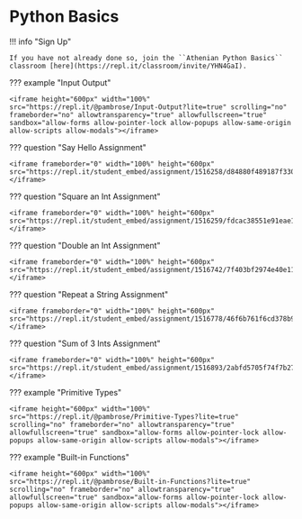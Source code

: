 # Python Basics 

!!! info "Sign Up"

    If you have not already done so, join the ``Athenian Python Basics`` classroom [here](https://repl.it/classroom/invite/YHN4GaI).

??? example "Input Output"

    <iframe height="600px" width="100%" src="https://repl.it/@pambrose/Input-Output?lite=true" scrolling="no" frameborder="no" allowtransparency="true" allowfullscreen="true" sandbox="allow-forms allow-pointer-lock allow-popups allow-same-origin allow-scripts allow-modals"></iframe>

??? question "Say Hello Assignment"

    <iframe frameborder="0" width="100%" height="600px" src="https://repl.it/student_embed/assignment/1516258/d84880f489187f330ebd2931d7393a14"></iframe>
    
??? question "Square an Int Assignment"

    <iframe frameborder="0" width="100%" height="600px" src="https://repl.it/student_embed/assignment/1516259/fdcac38551e91eae145ab156c406e7a5"></iframe>

??? question "Double an Int Assignment"

    <iframe frameborder="0" width="100%" height="600px" src="https://repl.it/student_embed/assignment/1516742/7f403bf2974e40e118ebec7740b9a30b"></iframe>

??? question "Repeat a String Assignment"

    <iframe frameborder="0" width="100%" height="600px" src="https://repl.it/student_embed/assignment/1516778/46f6b761f6cd378b9a6d2cc4899bb043"></iframe>

??? question "Sum of 3 Ints Assignment"

    <iframe frameborder="0" width="100%" height="600px" src="https://repl.it/student_embed/assignment/1516893/2abfd5705f74f7b27f2ad8ec5fed4583"></iframe>

??? example "Primitive Types"

    <iframe height="600px" width="100%" src="https://repl.it/@pambrose/Primitive-Types?lite=true" scrolling="no" frameborder="no" allowtransparency="true" allowfullscreen="true" sandbox="allow-forms allow-pointer-lock allow-popups allow-same-origin allow-scripts allow-modals"></iframe>
    
??? example "Built-in Functions"

    <iframe height="600px" width="100%" src="https://repl.it/@pambrose/Built-in-Functions?lite=true" scrolling="no" frameborder="no" allowtransparency="true" allowfullscreen="true" sandbox="allow-forms allow-pointer-lock allow-popups allow-same-origin allow-scripts allow-modals"></iframe>
    